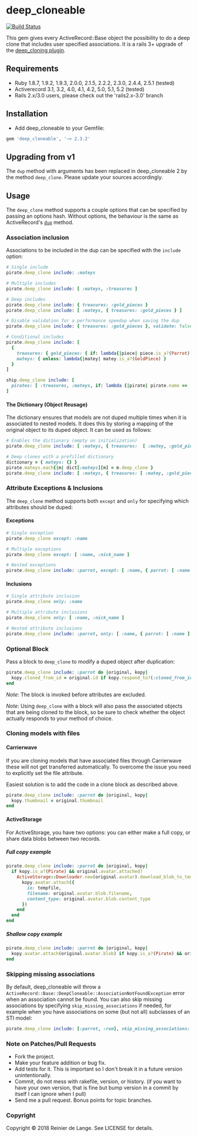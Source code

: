 # deep_cloneable

[![Build Status](https://travis-ci.org/moiristo/deep_cloneable.svg?branch=master)](https://travis-ci.org/moiristo/deep_cloneable)

This gem gives every ActiveRecord::Base object the possibility to do a deep clone that includes user specified associations. It is a rails 3+ upgrade of the [deep_cloning plugin](http://github.com/openminds/deep_cloning).

## Requirements

* Ruby 1.8.7, 1.9.2, 1.9.3, 2.0.0, 2.1.5, 2.2.2, 2.3.0, 2.4.4, 2.5.1 (tested)
* Activerecord 3.1, 3.2, 4.0, 4.1, 4.2, 5.0, 5.1, 5.2 (tested)
* Rails 2.x/3.0 users, please check out the 'rails2.x-3.0' branch

## Installation

* Add deep_cloneable to your Gemfile:

```ruby
gem 'deep_cloneable', '~> 2.3.2'
```

## Upgrading from v1

The `dup` method with arguments has been replaced in deep_cloneable 2 by the method `deep_clone`. Please update your sources accordingly.

## Usage

The `deep_clone` method supports a couple options that can be specified by passing an options hash. Without options, the behaviour is the same as ActiveRecord's  [`dup`](http://apidock.com/rails/ActiveRecord/Core/dup) method.

### Association inclusion

Associations to be included in the dup can be specified with the `include` option:

```ruby
# Single include
pirate.deep_clone include: :mateys

# Multiple includes
pirate.deep_clone include: [ :mateys, :treasures ]

# Deep includes
pirate.deep_clone include: { treasures: :gold_pieces }
pirate.deep_clone include: [ :mateys, { treasures: :gold_pieces } ]

# Disable validation for a performance speedup when saving the dup
pirate.deep_clone include: { treasures: :gold_pieces }, validate: false

# Conditional includes
pirate.deep_clone include: [
  {
    treasures: { gold_pieces: { if: lambda{|piece| piece.is_a?(Parrot) } } } },
    mateys: { unless: lambda{|matey| matey.is_a?(GoldPiece) }
  }
]

ship.deep_clone include: [
  pirates: [ :treasures, :mateys, if: lambda {|pirate| pirate.name == 'Jack Sparrow' } ]
]
```

#### The Dictionary (Object Reusage)

The dictionary ensures that models are not duped multiple times when it is associated to nested models. It does this by storing a mapping of the original object to its duped object. It can be used as follows:

```ruby
# Enables the dictionary (empty on initialization)
pirate.deep_clone include: [ :mateys, { treasures:  [ :matey, :gold_pieces ] } ], use_dictionary: true

# Deep clones with a prefilled dictionary
dictionary = { mateys: {} }
pirate.mateys.each{|m| dict[:mateys][m] = m.deep_clone }
pirate.deep_clone include: [ :mateys, { treasures: [ :matey, :gold_pieces ] } ], dictionary: dictionary
```

### Attribute Exceptions & Inclusions

The `deep_clone` method supports both `except` and `only` for specifying which attributes should be duped:

#### Exceptions
```ruby
# Single exception
pirate.deep_clone except: :name

# Multiple exceptions
pirate.deep_clone except: [ :name, :nick_name ]

# Nested exceptions
pirate.deep_clone include: :parrot, except: [ :name, { parrot: [ :name ] } ]
```

#### Inclusions
```ruby
# Single attribute inclusion
pirate.deep_clone only: :name

# Multiple attribute inclusions
pirate.deep_clone only: [ :name, :nick_name ]

# Nested attribute inclusions
pirate.deep_clone include: :parrot, only: [ :name, { parrot: [ :name ] } ]

```

### Optional Block

Pass a block to `deep_clone` to modify a duped object after duplication:

```ruby
pirate.deep_clone include: :parrot do |original, kopy|
  kopy.cloned_from_id = original.id if kopy.respond_to?(:cloned_from_id)
end
```

*Note*: The block is invoked before attributes are excluded.

*Note*: Using `deep_clone` with a block will also pass the associated objects that are being cloned to the block, so be sure to check whether the object actually responds to your method of choice.

### Cloning models with files

#### Carrierwave

If you are cloning models that have associated files through Carrierwave these will not get transferred automatically. To overcome the issue you need to explicitly set the file attribute.

Easiest solution is to add the code in a clone block as described above.
```ruby
pirate.deep_clone include: :parrot do |original, kopy|
  kopy.thumbnail = original.thumbnail
end
```

#### ActiveStorage

For ActiveStorage, you have two options: you can either make a full copy, or share data blobs between two records. 

##### Full copy example

```ruby
pirate.deep_clone include: :parrot do |original, kopy|
  if kopy.is_a?(Pirate) && original.avatar.attached?
    ActiveStorage::Downloader.new(original.avatar).download_blob_to_tempfile do |tempfile|
      kopy.avatar.attach({
        io: tempfile,
        filename: original.avatar.blob.filename,
        content_type: original.avatar.blob.content_type
      })
    end
  end
end
```


##### Shallow copy example

```ruby
pirate.deep_clone include: :parrot do |original, kopy|
  kopy.avatar.attach(original.avatar.blob) if kopy.is_a?(Pirate) && original.avatar.attached?
end
```

### Skipping missing associations

By default, deep_cloneable will throw a `ActiveRecord::Base::DeepCloneable::AssociationNotFoundException` error when an association cannot be found. You can also skip missing associations by specifying `skip_missing_associations` if needed, for example when you have associations on some (but not all) subclasses of an STI model:

```ruby
pirate.deep_clone include: [:parrot, :rum], skip_missing_associations: true
```

### Note on Patches/Pull Requests

* Fork the project.
* Make your feature addition or bug fix.
* Add tests for it. This is important so I don't break it in a
  future version unintentionally.
* Commit, do not mess with rakefile, version, or history.
  (if you want to have your own version, that is fine but bump version in a commit by itself I can ignore when I pull)
* Send me a pull request. Bonus points for topic branches.

### Copyright

Copyright &copy; 2018 Reinier de Lange. See LICENSE for details.
